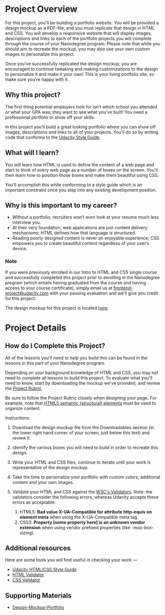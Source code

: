 # Project Overview
For this project, you'll be building a portfolio website. You will be provided a design mockup as a PDF-file, and you must replicate that design in HTML and CSS. You will develop a responsive website that will display images, descriptions and links to each of the portfolio projects you will complete through the course of your Nanodegree program. Please note that while you should aim to recreate the mockup, you may also use your own custom images to personalize this project.

Once you've successfully replicated the design mockup, you are encouraged to continue tweaking and making customizations to the design to personalize it and make it your own! This is your living portfolio site, so make sure you're happy with it.

## Why this project?
The first thing potential employers look for isn’t which school you attended or what your GPA was; they want to see what you’ve built! You need a professional portfolio to show off your skills.

In this project you’ll build a great looking portfolio where you can show off images, descriptions and links to all of your projects. You'll do so by writing code that conforms to the [Udacity Style Guide](http://udacity.github.io/frontend-nanodegree-styleguide/).

## What will I learn?
You will learn how HTML is used to define the content of a web page and start to think of every web page as a number of boxes on the screen. You’ll then learn how to position those boxes and make them beautiful using CSS.

You'll accomplish this while conforming to a style guide which is an important constraint once you step into any existing development position.

## Why is this important to my career?
- Without a portfolio, recruiters won’t even look at your resume much less interview you.
- At their very foundation, web applications are just content delivery mechanisms; HTML defines how that language is structured.
- Reading poorly designed content is never an enjoyable experience; CSS empowers you to create beautiful content regardless of your user’s device.

### Note
If you were previously enrolled in our Intro to HTML and CSS single course and successfully completed this project prior to enrolling in the Nanodegree program (which entails having graduated from the course and having access to your course certificate), simply email us at frontend-project@udacity.com with your passing evaluation and we'll give you credit for this project.

The design mockup for this project is located [here](https://storage.googleapis.com/supplemental_media/udacityu/2655898586/design-mockup-portfolio.pdf).



# Project Details

## How do I Complete this Project?
All of the lessons you'll need to help you build this can be found in the lessons in this part of your Nanodegree program.

Depending on your background knowledge of HTML and CSS, you may not need to complete all lessons to build this project. To evaluate what you'll need to know, start by downloading the mockup we've provided, and review the [Project Rubric](https://github.com/leiachung41/prePF/tree/master/Build_a_Portfolio_Site/rubric.pdf).

Be sure to follow the Project Rubric closely when designing your page. For example, note that [HTML5 semantic (structural) elements](https://www.w3.org/wiki/HTML_structural_elements#Enter_HTML5_structural_elements) must be used to organize content.

Instructions:

1. Download the design mockup file from the Downloadables section (in the lower right hand corner of your screen, just below this text) and review it.

2. Identify the various boxes you will need to build in order to recreate this design.

3. Write your HTML and CSS files, continue to iterate until your work is representative of the design mockup.

4. Take the time to personalize your portfolio with custom colors, additional content and your own images.

5. Validate your HTML and CSS against the [W3C's Validators](http://validator.w3.org/). Note: the validators consider the following errors, whereas Udacity accepts these errors as acceptable:
  
    1. HTML5: **Bad value X-UA-Compatible for attribute http-equiv on element meta** when using the X-UA-Compatible meta tag.
    2. CSS3: **Property [some property here] is an unknown vendor extension** when using vendor prefixed properties (like -moz-box-sizing).

## Additional resources
Here are some tools you will find useful in checking your work —

- [Udacity HTML/CSS Style Guide](http://udacity.github.io/frontend-nanodegree-styleguide/)
- [HTML Validator](http://validator.w3.org/#validate_by_input)
- [CSS Validator](https://jigsaw.w3.org/css-validator/#validate_by_input)

## Supporting Materials
- [Design-Mockup-Portfolio](https://d17h27t6h515a5.cloudfront.net/topher/2017/November/5a136147_design-mockup-portfolio/design-mockup-portfolio.pdf)
